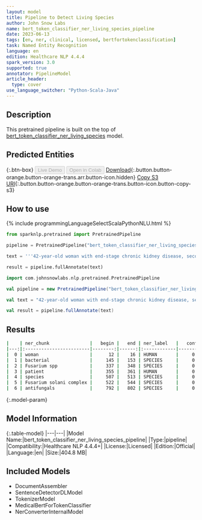```yaml
---
layout: model
title: Pipeline to Detect Living Species
author: John Snow Labs
name: bert_token_classifier_ner_living_species_pipeline
date: 2023-06-13
tags: [en, ner, clinical, licensed, bertfortokenclassification]
task: Named Entity Recognition
language: en
edition: Healthcare NLP 4.4.4
spark_version: 3.0
supported: true
annotator: PipelineModel
article_header:
  type: cover
use_language_switcher: "Python-Scala-Java"
---
```


## Description

This pretrained pipeline is built on the top of [bert_token_classifier_ner_living_species](https://nlp.johnsnowlabs.com/2022/06/26/bert_token_classifier_ner_living_species_en_3_0.html) model.

## Predicted Entities



{:.btn-box}
<button class="button button-orange" disabled>Live Demo</button>
<button class="button button-orange" disabled>Open in Colab</button>
[Download](https://s3.amazonaws.com/auxdata.johnsnowlabs.com/clinical/models/bert_token_classifier_ner_living_species_pipeline_en_4.4.4_3.0_1686660385020.zip){:.button.button-orange.button-orange-trans.arr.button-icon.hidden}
[Copy S3 URI](s3://auxdata.johnsnowlabs.com/clinical/models/bert_token_classifier_ner_living_species_pipeline_en_4.4.4_3.0_1686660385020.zip){:.button.button-orange.button-orange-trans.button-icon.button-copy-s3}

## How to use

<div class="tabs-box" markdown="1">
{% include programmingLanguageSelectScalaPythonNLU.html %}

```python
from sparknlp.pretrained import PretrainedPipeline

pipeline = PretrainedPipeline("bert_token_classifier_ner_living_species_pipeline", "en", "clinical/models")

text = '''42-year-old woman with end-stage chronic kidney disease, secondary to lupus nephropathy, and on peritoneal dialysis. History of four episodes of bacterial peritonitis and change of Tenckhoff catheter six months prior to admission due to catheter dysfunction. Three peritoneal fluid samples during her hospitalisation tested positive for Fusarium spp. The patient responded favourably and continued outpatient treatment with voriconazole (4mg/kg every 12 hours orally). All three isolates were identified as species of the Fusarium solani complex. In vitro susceptibility to itraconazole, voriconazole and posaconazole, according to Clinical and Laboratory Standards Institute - CLSI (M38-A) methodology, showed a minimum inhibitory concentration (MIC) in all three isolates and for all three antifungals of >16 μg/mL.'''

result = pipeline.fullAnnotate(text)
```
```scala
import com.johnsnowlabs.nlp.pretrained.PretrainedPipeline

val pipeline = new PretrainedPipeline("bert_token_classifier_ner_living_species_pipeline", "en", "clinical/models")

val text = "42-year-old woman with end-stage chronic kidney disease, secondary to lupus nephropathy, and on peritoneal dialysis. History of four episodes of bacterial peritonitis and change of Tenckhoff catheter six months prior to admission due to catheter dysfunction. Three peritoneal fluid samples during her hospitalisation tested positive for Fusarium spp. The patient responded favourably and continued outpatient treatment with voriconazole (4mg/kg every 12 hours orally). All three isolates were identified as species of the Fusarium solani complex. In vitro susceptibility to itraconazole, voriconazole and posaconazole, according to Clinical and Laboratory Standards Institute - CLSI (M38-A) methodology, showed a minimum inhibitory concentration (MIC) in all three isolates and for all three antifungals of >16 μg/mL."

val result = pipeline.fullAnnotate(text)
```
</div>



## Results

```bash
|    | ner_chunk               |   begin |   end | ner_label   |   confidence |
|---:|:------------------------|--------:|------:|:------------|-------------:|
|  0 | woman                   |      12 |    16 | HUMAN       |     0.986743 |
|  1 | bacterial               |     145 |   153 | SPECIES     |     0.975256 |
|  2 | Fusarium spp            |     337 |   348 | SPECIES     |     0.998142 |
|  3 | patient                 |     355 |   361 | HUMAN       |     0.994012 |
|  4 | species                 |     507 |   513 | SPECIES     |     0.962562 |
|  5 | Fusarium solani complex |     522 |   544 | SPECIES     |     0.999028 |
|  6 | antifungals             |     792 |   802 | SPECIES     |     0.999852 |
```

{:.model-param}
## Model Information

{:.table-model}
|---|---|
|Model Name:|bert_token_classifier_ner_living_species_pipeline|
|Type:|pipeline|
|Compatibility:|Healthcare NLP 4.4.4+|
|License:|Licensed|
|Edition:|Official|
|Language:|en|
|Size:|404.8 MB|

## Included Models

- DocumentAssembler
- SentenceDetectorDLModel
- TokenizerModel
- MedicalBertForTokenClassifier
- NerConverterInternalModel